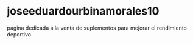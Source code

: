 # joseeduardourbinamorales10
pagina dedicada a la venta de suplementos para mejorar el rendimiento deportivo
